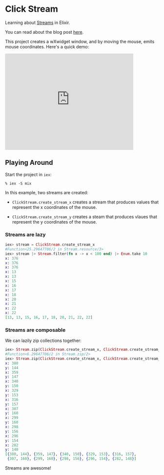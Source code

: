 Click Stream
===========

Learning about [Streams](http://elixir-lang.org/docs/master/elixir/Stream.html) in Elixir. 

You can read about the blog post [here](http://benjamintan.io/blog/2015/02/05/how-to-build-streams-in-elixir-easily-with-stream-resource-awesomeness/).

This project creates a wXwidget window, and by moving the mouse, emits mouse coordinates. Here's a quick demo:

<iframe width="420" height="315" src="https://www.youtube.com/embed/wnI0z514jmA" frameborder="0" allowfullscreen></iframe>

## Playing Around

Start the project in `iex`:

```
% iex -S mix
```

In this example, two streams are created: 

* `ClickStream.create_stream_x` creates a stream that produces values that represent the x coordinates of the mouse.

* `ClickStream.create_stream_y` creates a steam that produces vlaues that represent the y coordinates of the mouse.

### Streams are lazy

```elixir
iex> stream = ClickStream.create_stream_x
#Function<25.29647706/2 in Stream.resource/3>
iex> stream |> Stream.filter(fn x -> x < 100 end) |> Enum.take 10
x: 376
x: 376
x: 376
x: 13
x: 13
x: 15
x: 16
x: 17
x: 18
x: 20
x: 21
x: 22
x: 22
[13, 13, 15, 16, 17, 18, 20, 21, 22, 22]
```

### Streams are composable

We can lazily zip collections together:

```elixir
iex> Stream.zip(ClickStream.create_stream_x, ClickStream.create_stream_y)
#Function<6.29647706/2 in Stream.zip/2>
iex> Stream.zip(ClickStream.create_stream_x, ClickStream.create_stream_y) |> Enum.take 10
x: 380
y: 144
x: 359
y: 147
x: 340
y: 150
x: 329
y: 153
x: 316
y: 157
x: 307
y: 160
x: 299
y: 160
x: 298
y: 156
x: 296
y: 154
x: 282
y: 148
[{380, 144}, {359, 147}, {340, 150}, {329, 153}, {316, 157},
 {307, 160}, {299, 160}, {298, 156}, {296, 154}, {282, 148}]
```

Streams are awesome!
